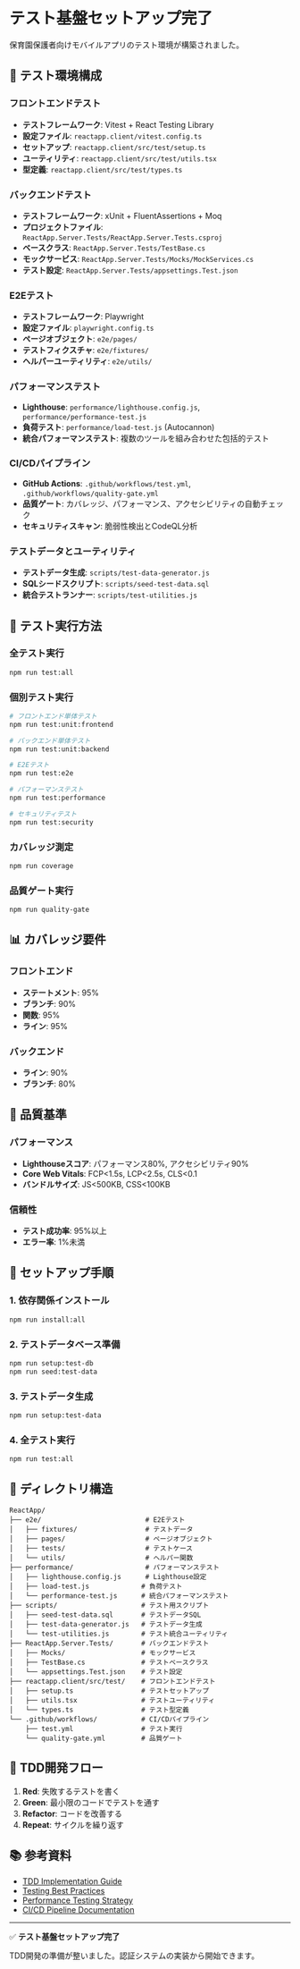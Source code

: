 # テスト基盤セットアップ完了

保育園保護者向けモバイルアプリのテスト環境が構築されました。

## 🧪 テスト環境構成

### フロントエンドテスト
- **テストフレームワーク**: Vitest + React Testing Library
- **設定ファイル**: `reactapp.client/vitest.config.ts`
- **セットアップ**: `reactapp.client/src/test/setup.ts`
- **ユーティリティ**: `reactapp.client/src/test/utils.tsx`
- **型定義**: `reactapp.client/src/test/types.ts`

### バックエンドテスト  
- **テストフレームワーク**: xUnit + FluentAssertions + Moq
- **プロジェクトファイル**: `ReactApp.Server.Tests/ReactApp.Server.Tests.csproj`
- **ベースクラス**: `ReactApp.Server.Tests/TestBase.cs`
- **モックサービス**: `ReactApp.Server.Tests/Mocks/MockServices.cs`
- **テスト設定**: `ReactApp.Server.Tests/appsettings.Test.json`

### E2Eテスト
- **テストフレームワーク**: Playwright
- **設定ファイル**: `playwright.config.ts`
- **ページオブジェクト**: `e2e/pages/`
- **テストフィクスチャ**: `e2e/fixtures/`
- **ヘルパーユーティリティ**: `e2e/utils/`

### パフォーマンステスト
- **Lighthouse**: `performance/lighthouse.config.js`, `performance/performance-test.js`
- **負荷テスト**: `performance/load-test.js` (Autocannon)
- **統合パフォーマンステスト**: 複数のツールを組み合わせた包括的テスト

### CI/CDパイプライン
- **GitHub Actions**: `.github/workflows/test.yml`, `.github/workflows/quality-gate.yml`
- **品質ゲート**: カバレッジ、パフォーマンス、アクセシビリティの自動チェック
- **セキュリティスキャン**: 脆弱性検出とCodeQL分析

### テストデータとユーティリティ
- **テストデータ生成**: `scripts/test-data-generator.js`
- **SQLシードスクリプト**: `scripts/seed-test-data.sql`
- **統合テストランナー**: `scripts/test-utilities.js`

## 🚀 テスト実行方法

### 全テスト実行
```bash
npm run test:all
```

### 個別テスト実行
```bash
# フロントエンド単体テスト
npm run test:unit:frontend

# バックエンド単体テスト  
npm run test:unit:backend

# E2Eテスト
npm run test:e2e

# パフォーマンステスト
npm run test:performance

# セキュリティテスト
npm run test:security
```

### カバレッジ測定
```bash
npm run coverage
```

### 品質ゲート実行
```bash
npm run quality-gate
```

## 📊 カバレッジ要件

### フロントエンド
- **ステートメント**: 95%
- **ブランチ**: 90%  
- **関数**: 95%
- **ライン**: 95%

### バックエンド
- **ライン**: 90%
- **ブランチ**: 80%

## 🎯 品質基準

### パフォーマンス
- **Lighthouseスコア**: パフォーマンス80%, アクセシビリティ90%
- **Core Web Vitals**: FCP<1.5s, LCP<2.5s, CLS<0.1
- **バンドルサイズ**: JS<500KB, CSS<100KB

### 信頼性
- **テスト成功率**: 95%以上
- **エラー率**: 1%未満

## 🔧 セットアップ手順

### 1. 依存関係インストール
```bash
npm run install:all
```

### 2. テストデータベース準備
```bash
npm run setup:test-db
npm run seed:test-data
```

### 3. テストデータ生成
```bash
npm run setup:test-data
```

### 4. 全テスト実行
```bash
npm run test:all
```

## 📁 ディレクトリ構造

```
ReactApp/
├── e2e/                          # E2Eテスト
│   ├── fixtures/                 # テストデータ
│   ├── pages/                    # ページオブジェクト
│   ├── tests/                    # テストケース
│   └── utils/                    # ヘルパー関数
├── performance/                  # パフォーマンステスト
│   ├── lighthouse.config.js      # Lighthouse設定
│   ├── load-test.js             # 負荷テスト
│   └── performance-test.js      # 統合パフォーマンステスト
├── scripts/                     # テスト用スクリプト
│   ├── seed-test-data.sql       # テストデータSQL
│   ├── test-data-generator.js   # テストデータ生成
│   └── test-utilities.js        # テスト統合ユーティリティ
├── ReactApp.Server.Tests/       # バックエンドテスト
│   ├── Mocks/                   # モックサービス
│   ├── TestBase.cs              # テストベースクラス
│   └── appsettings.Test.json    # テスト設定
├── reactapp.client/src/test/    # フロントエンドテスト
│   ├── setup.ts                 # テストセットアップ
│   ├── utils.tsx                # テストユーティリティ
│   └── types.ts                 # テスト型定義
└── .github/workflows/           # CI/CDパイプライン
    ├── test.yml                 # テスト実行
    └── quality-gate.yml         # 品質ゲート
```

## 🎉 TDD開発フロー

1. **Red**: 失敗するテストを書く
2. **Green**: 最小限のコードでテストを通す  
3. **Refactor**: コードを改善する
4. **Repeat**: サイクルを繰り返す

## 📚 参考資料

- [TDD Implementation Guide](docs/tdd-implementation-guide.md)
- [Testing Best Practices](docs/testing-best-practices.md)
- [Performance Testing Strategy](performance/README.md)
- [CI/CD Pipeline Documentation](.github/workflows/README.md)

---

✅ **テスト基盤セットアップ完了**

TDD開発の準備が整いました。認証システムの実装から開始できます。